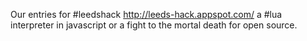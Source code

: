 Our entries for #leedshack http://leeds-hack.appspot.com/ a #lua interpreter in javascript or a fight to the mortal death for open source.